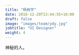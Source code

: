 ```yaml
---
title: "杨栋宇"
date: 2018-12-20T13:44:55+10:00
draft: false
image: "images/team/ydy.jpg"
jobtitle: "UI Designer"
weight: 4
---
```


神秘的人。
